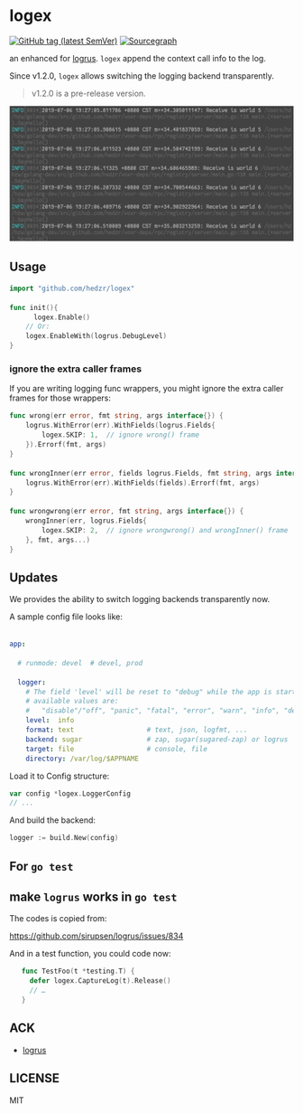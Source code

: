 # logex


<!-- ![Build Status](https://travis-ci.org/hedzr/logex.svg?branch=master)](https://travis-ci.org/hedzr/logex) -->
[![GitHub tag (latest SemVer)](https://img.shields.io/github/tag/hedzr/logex.svg?label=release)](https://github.com/hedzr/logex/releases)
[![Sourcegraph](https://sourcegraph.com/github.com/hedzr/logex/-/badge.svg)](https://sourcegraph.com/github.com/hedzr/logex?badge)

an enhanced for [logrus](https://github.com/sirupsen/logrus). `logex` append the context call info to the log.

Since v1.2.0, `logex` allows switching the logging backend transparently.

> v1.2.0 is a pre-release version.



![image-20190706194022859](assets/image-20190706194022859.png)



## Usage

```go
import "github.com/hedzr/logex"

func init(){
	  logex.Enable()
    // Or:
    logex.EnableWith(logrus.DebugLevel)
}
```


### ignore the extra caller frames

If you are writing logging func wrappers, you might ignore the extra caller frames for those wrappers:

```go
func wrong(err error, fmt string, args interface{}) {
    logrus.WithError(err).WithFields(logrus.Fields{
        logex.SKIP: 1,  // ignore wrong() frame
    }).Errorf(fmt, args)
}

func wrongInner(err error, fields logrus.Fields, fmt string, args interface{}) {
    logrus.WithError(err).WithFields(fields).Errorf(fmt, args)
}

func wrongwrong(err error, fmt string, args interface{}) {
    wrongInner(err, logrus.Fields{
        logex.SKIP: 2,  // ignore wrongwrong() and wrongInner() frame
    }, fmt, args...)
}
```



## Updates

We provides the ability to switch logging backends transparently now.

A sample config file looks like:

```yaml

app:

  # runmode: devel  # devel, prod

  logger:
    # The field 'level' will be reset to "debug" while the app is started up within a debugger
    # available values are:
    #   "disable"/"off", "panic", "fatal", "error", "warn", "info", "debug", "trace"
    level:  info
    format: text                  # text, json, logfmt, ...
    backend: sugar                # zap, sugar(sugared-zap) or logrus
    target: file                  # console, file
    directory: /var/log/$APPNAME

```

Load it to Config structure:

```go
var config *logex.LoggerConfig
// ...
```

And build the backend:

```go
logger := build.New(config)
```







## For `go test`

## make `logrus` works in `go test`

The codes is copied from:

<https://github.com/sirupsen/logrus/issues/834>

And in a test function, you could code now:

```go
   func TestFoo(t *testing.T) {
     defer logex.CaptureLog(t).Release()
     // …
   }
```





## ACK

- [logrus](https://github.com/sirupsen/logrus)

## LICENSE

MIT
